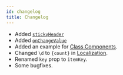```yaml
---
id: changelog
title: Changelog
---
```


+ Added [`stickyHeader`](/docs/usage#stickyheader)
+ Added [`onChangeValue`](/docs/usage#onchangevalue)
+ Added an example for [Class Components](/docs/usage#class-components).
+ Changed `\d` to `{count}` in [Localization](/docs/advanced/localization).
+ Renamed `key` prop to `itemKey`.
+ Some bugfixes.